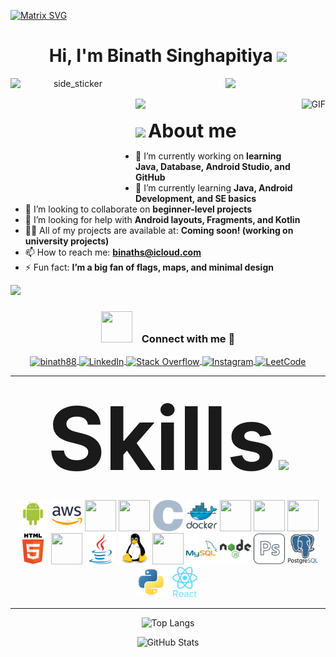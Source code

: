   [![Matrix SVG](https://raw.githubusercontent.com/rodrigograca31/rodrigograca31/master/matrix.svg)](https://www.youtube.com/watch?v=SDkAGkd4NLc) 
<h1 align="center">
  <b>Hi, I'm Binath Singhapitiya</b>
  <img src="https://media.giphy.com/media/hvRJCLFzcasrR4ia7z/giphy.gif" width="40" />
</h1>
<p align="center">
<img align="left" width=200px height=200px alt="side_sticker" src="https://media.giphy.com/media/TEnXkcsHrP4YedChhA/giphy.gif" />
  <a href="https://github.com/DenverCoder1/readme-typing-svg">
    <img src="https://readme-typing-svg.herokuapp.com?font=Time+New+Roman&color=cyan&size=25&center=true&vCenter=true&width=600&height=100&lines=Welcome+to+my+Profile;Second+Year+Software+Engineering+Student;Active+Learner;Love+to+learn+new+stuff+<3&delay=90&duration=2500">
  </a>
</p>


<img src="https://user-images.githubusercontent.com/73097560/115834477-dbab4500-a447-11eb-908a-139a6edaec5c.gif">
<img align="right" height="270px" alt="GIF" src="https://media.giphy.com/media/CVtNe84hhYF9u/giphy.gif" />

<p>
  <picture>
    <img src="https://github.com/7oSkaaa/7oSkaaa/blob/main/Images/about_me.gif?raw=true" width="50px" />
  </picture>
  <strong style="font-size: 30px;">About me</strong>
</p>

- 🔭 I’m currently working on **learning Java, Database, Android Studio, and GitHub**  
- 🌱 I’m currently learning **Java, Android Development, and SE basics**  
- 👯 I’m looking to collaborate on **beginner-level projects**  
- 🤝 I’m looking for help with **Android layouts, Fragments, and Kotlin**  
- 👨‍💻 All of my projects are available at: **Coming soon! (working on university projects)**  
- 📫 How to reach me: **binaths@icloud.com**  
- ⚡ Fun fact: **I’m a big fan of flags, maps, and minimal design**

<img src="https://user-images.githubusercontent.com/73097560/115834477-dbab4500-a447-11eb-908a-139a6edaec5c.gif">


<h3 align="center" > <img src="https://media.giphy.com/media/iY8CRBdQXODJSCERIr/giphy.gif" width="50" height="50" style="margin-right: 15px;">Connect with me 🤝 </h3>
<p align="center">
  <a href="https://twitter.com/binath88" target="blank">
    <img align="center" src="https://upload.wikimedia.org/wikipedia/commons/5/5a/X_icon_2.svg" alt="binath88" width="40" height="40" />
  </a>
  <a href="https://linkedin.com/in/binathsinghapitiya" target="blank">
    <img align="center" src="https://raw.githubusercontent.com/rahuldkjain/github-profile-readme-generator/master/src/images/icons/Social/linked-in-alt.svg" alt="LinkedIn" width="40" height="40" />
  </a>
  <a href="https://stackoverflow.com/users/binath88" target="blank">
    <img align="center" src="https://raw.githubusercontent.com/rahuldkjain/github-profile-readme-generator/master/src/images/icons/Social/stack-overflow.svg" alt="Stack Overflow" width="40" height="40" />
  </a>
  <a href="https://instagram.com/binath88" target="blank">
    <img align="center" src="https://raw.githubusercontent.com/rahuldkjain/github-profile-readme-generator/master/src/images/icons/Social/instagram.svg" alt="Instagram" width="40" height="40" />
  </a>
  <a href="https://www.leetcode.com/binath88" target="blank">
    <img align="center" src="https://raw.githubusercontent.com/rahuldkjain/github-profile-readme-generator/master/src/images/icons/Social/leet-code.svg" alt="LeetCode" width="40" height="40" />
  </a>
</p>

---

<p align="center">
  <strong style="font-size: 10em;">Skills</strong>
  <img src="https://media2.giphy.com/media/QssGEmpkyEOhBCb7e1/giphy.gif?cid=ecf05e47a0n3gi1bfqntqmob8g9aid1oyj2wr3ds3mg700bl&rid=giphy.gif" width="20px" />
</p>
<p align="center">
  <a href="https://developer.android.com" target="_blank"><img src="https://raw.githubusercontent.com/devicons/devicon/master/icons/android/android-original-wordmark.svg" width="50" height="50"/></a>
  <a href="https://aws.amazon.com" target="_blank"><img src="https://raw.githubusercontent.com/devicons/devicon/master/icons/amazonwebservices/amazonwebservices-original-wordmark.svg" width="50" height="50"/></a>
  <a href="https://azure.microsoft.com/en-in/" target="_blank"><img src="https://www.vectorlogo.zone/logos/microsoft_azure/microsoft_azure-icon.svg" width="50" height="50"/></a>
  <a href="https://www.gnu.org/software/bash/" target="_blank"><img src="https://www.vectorlogo.zone/logos/gnu_bash/gnu_bash-icon.svg" width="50" height="50"/></a>
  <a href="https://www.cprogramming.com/" target="_blank"><img src="https://raw.githubusercontent.com/devicons/devicon/master/icons/c/c-original.svg" width="50" height="50"/></a>
  <a href="https://www.docker.com/" target="_blank"><img src="https://raw.githubusercontent.com/devicons/devicon/master/icons/docker/docker-original-wordmark.svg" width="50" height="50"/></a>
  <a href="https://www.figma.com/" target="_blank"><img src="https://www.vectorlogo.zone/logos/figma/figma-icon.svg" width="50" height="50"/></a>
  <a href="https://flutter.dev" target="_blank"><img src="https://www.vectorlogo.zone/logos/flutterio/flutterio-icon.svg" width="50" height="50"/></a>
  <a href="https://git-scm.com/" target="_blank"><img src="https://www.vectorlogo.zone/logos/git-scm/git-scm-icon.svg" width="50" height="50"/></a>
  <a href="https://www.w3.org/html/" target="_blank"><img src="https://raw.githubusercontent.com/devicons/devicon/master/icons/html5/html5-original-wordmark.svg" width="50" height="50"/></a>
  <a href="https://www.adobe.com/in/products/illustrator.html" target="_blank"><img src="https://www.vectorlogo.zone/logos/adobe_illustrator/adobe_illustrator-icon.svg" width="50" height="50"/></a>
  <a href="https://www.java.com" target="_blank"><img src="https://raw.githubusercontent.com/devicons/devicon/master/icons/java/java-original.svg" width="50" height="50"/></a>
  <a href="https://www.linux.org/" target="_blank"><img src="https://raw.githubusercontent.com/devicons/devicon/master/icons/linux/linux-original.svg" width="50" height="50"/></a>
  <a href="https://www.microsoft.com/en-us/sql-server" target="_blank"><img src="https://www.svgrepo.com/show/303229/microsoft-sql-server-logo.svg" width="50" height="50"/></a>
  <a href="https://www.mysql.com/" target="_blank"><img src="https://raw.githubusercontent.com/devicons/devicon/master/icons/mysql/mysql-original-wordmark.svg" width="50" height="50"/></a>
  <a href="https://nodejs.org" target="_blank"><img src="https://raw.githubusercontent.com/devicons/devicon/master/icons/nodejs/nodejs-original-wordmark.svg" width="50" height="50"/></a>
  <a href="https://www.photoshop.com/en" target="_blank"><img src="https://raw.githubusercontent.com/devicons/devicon/master/icons/photoshop/photoshop-line.svg" width="50" height="50"/></a>
  <a href="https://www.postgresql.org" target="_blank"><img src="https://raw.githubusercontent.com/devicons/devicon/master/icons/postgresql/postgresql-original-wordmark.svg" width="50" height="50"/></a>
  <a href="https://www.python.org" target="_blank"><img src="https://raw.githubusercontent.com/devicons/devicon/master/icons/python/python-original.svg" width="50" height="50"/></a>
  <a href="https://reactjs.org/" target="_blank"><img src="https://raw.githubusercontent.com/devicons/devicon/master/icons/react/react-original-wordmark.svg" width="50" height="50"/></a>
</p>

---

<p align="center">
  <img src="https://github-readme-stats.vercel.app/api/top-langs?username=binaths&show_icons=true&locale=en&layout=compact" alt="Top Langs" />
</p>

<p align="center">
  <img src="https://github-readme-stats.vercel.app/api?username=binaths&show_icons=true&locale=en" alt="GitHub Stats" />
</p>

